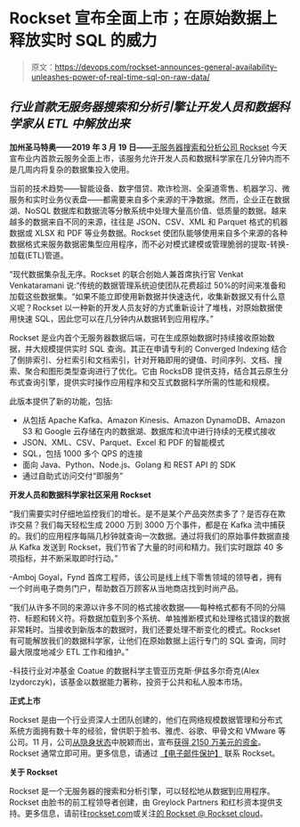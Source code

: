 # Rockset 宣布全面上市；在原始数据上释放实时 SQL 的威力

> 原文：<https://devops.com/rockset-announces-general-availability-unleashes-power-of-real-time-sql-on-raw-data/>

## *行业首款无服务器搜索和分析引擎让开发人员和数据科学家从 ETL 中解放出来*

**加州圣马特奥——2019 年 3 月 19 日——**[无服务器搜索和分析公司 Rockset](https://www.rockset.com/) 今天宣布业内首款云服务全面上市，该服务允许开发人员和数据科学家在几分钟内而不是几周内将复杂的数据集投入使用。

当前的技术趋势——智能设备、数字借贷、欺诈检测、全渠道零售、机器学习、微服务和实时业务仪表盘——都需要来自多个来源的干净数据。然而，企业正在数据湖、NoSQL 数据库和数据流等分散系统中处理大量高价值、低质量的数据。越来越多的数据来自不同的来源，往往是 JSON、CSV、XML 和 Parquet 格式的机器数据或 XLSX 和 PDF 等业务数据。Rockset 使团队能够使用来自多个来源的各种数据格式来服务数据密集型应用程序，而不必对模式建模或管理脆弱的提取-转换-加载(ETL)管道。

“现代数据集杂乱无序。Rockset 的联合创始人兼首席执行官 Venkat Venkataramani 说:“传统的数据管理系统迫使团队花费超过 50%的时间来准备和加载这些数据集。“如果不能立即使用新数据并快速迭代，收集新数据又有什么意义呢？Rockset 以一种新的开发人员友好的方式重新设计了堆栈，对原始数据使用快速 SQL，因此您可以在几分钟内从数据转到应用程序。”

Rockset 是业内首个无服务器数据后端，可在生成原始数据时持续接收原始数据，并大规模提供实时 SQL 查询。其正在申请专利的 Converged Indexing 结合了倒排索引、分栏索引和文档索引，针对开箱即用的键值、时间序列、文档、搜索、聚合和图形类型查询进行了优化。它由 RocksDB 提供支持，结合其云原生分布式查询引擎，提供实时操作应用程序和交互式数据科学所需的性能和规模。

此版本提供了新的功能，包括:

*   从包括 Apache Kafka、Amazon Kinesis、Amazon DynamoDB、Amazon S3 和 Google 云存储在内的数据湖、数据库和流中进行持续的无模式接收
*   JSON、XML、CSV、Parquet、Excel 和 PDF 的智能模式
*   SQL，包括 1000 多个 QPS 的连接
*   面向 Java、Python、Node.js、Golang 和 REST API 的 SDK
*   通过自助式访问交付“即服务”

**开发人员和数据科学家社区采用 Rockset**

“我们需要实时仔细地监控我们的增长。是不是某个产品突然卖多了？是否存在欺诈交易？我们每天轻松生成 2000 万到 3000 万个事件，都是在 Kafka 流中捕获的。我们的应用程序每隔几秒钟就查询一次数据。通过将我们的原始事件数据直接从 Kafka 发送到 Rockset，我们节省了大量的时间和精力。我们实时跟踪 40 多项指标，并不断采取即时行动。”

-Amboj Goyal，Fynd 首席工程师，该公司是线上线下零售领域的领导者，拥有一个时尚电子商务门户，帮助数百万顾客从当地商店找到时尚产品。

“我们从许多不同的来源以许多不同的格式接收数据——每种格式都有不同的分隔符、标题和转义符。将数据加载到多个系统、单独推断模式和处理格式错误的数据非常耗时。当接收到新版本的数据时，我们还要处理不断变化的模式。Rockset 有可能解放我们的数据科学家，让他们在原始数据上运行专门的 SQL 查询，同时最大限度地减少 ETL 工作和维护。”

-科技行业对冲基金 Coatue 的数据科学主管亚历克斯·伊兹多尔奇克(Alex Izydorczyk)，该基金以数据能力著称，投资于公共和私人股本市场。

**正式上市**

Rockset 是由一个行业资深人士团队创建的，他们在网络规模数据管理和分布式系统方面拥有数十年的经验，曾供职于脸书、雅虎、谷歌、甲骨文和 VMware 等公司。11 月，公司[从隐身状态](https://www.rockset.com/press/rockset-reimagines-data-driven-apps/)中脱颖而出，宣布[获得 2150 万美元的资金](https://www.rockset.com/press/rockset-raises-series-a-greylock-sequoia/)。Rockset 通常立即可用。更多信息，请通过 [【电子邮件保护】](/cdn-cgi/l/email-protection#5139343d3d3e11233e323a2234257f323e3c) 联系 Rockset。

**关于 Rockset**

Rockset 是一个无服务器的搜索和分析引擎，可以轻松地从数据到应用程序。Rockset 由脸书的前工程领导者创建，由 Greylock Partners 和红杉资本提供支持。更多信息，请前往[rockset.com](https://rockset.com/)或关注[的 Rockset @ Rockset cloud](https://twitter.com/rocksetcloud)。
